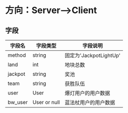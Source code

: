 # 方向：Server-->Client
## 字段
| 字段名 | 字段类型 | 字段说明 |
|-------|-------|-------|
| method  | string  | 固定为'JackpotLightUp'  |
| land  | int  | 地块总数  |
| jackpot  | string  | 奖池  |
| team  | string  | 获胜队伍  |
| user  | User  | 爆灯用户的用户数据  |
| bw_user  | User or null | 蓝法杖用户的用户数据  |

